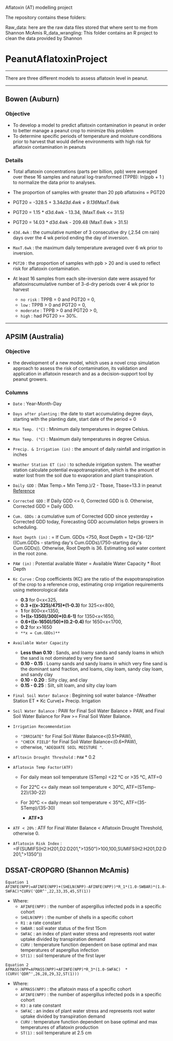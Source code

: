 Aflatoxin (AT) modelling project

The repository contains these folders:

Raw_data: here are the raw data files stored that where sent to me from Shannon McAmis
R_data_wrangling: This folder contains an R project to clean the data provided by Shannon

# PeanutAflatoxinProject

***
There are three different models to assess aflatoxin level in peanut. 
***
## Bowen (Auburn)
### Objective
  - To develop a model to predict aflatoxin contamination in peanut in order to better manage a peanut crop to minimize this problem
  - To determine specific periods of temperature and moisture conditions prior to harvest that would define environments with high risk for aflatoxin contamination in peanuts 

### Details
- Total aflatoxin concentrations (parts per billion, ppb) were averaged over these 16 samples and natural log-transformed (TPPB): ln(ppb + 1 ) to normalize the data prior to analyses.
- The proportion of samples with greater than 20 ppb aflatoxins = PGT20
- PGT20 = -328.5 + 3.34*d3d.4wk + 9.136*MaxT.6wk
- PGT20 = 1.15 * d3d.4wk - 13.34, (MaxT.6wk <= 31.5) 
- PGT20 = 14.03 * d3d.4wk - 209.48 (MaxT.6wk > 31.5)
- `d3d.4wk` : the cumulative number of 3 consecutive dry (,2.54 cm rain) days over the 4 wk period ending the day of inversion.
- `MaxT.6wk` : the maximum daily temperature averaged over 6 wk prior to inversion. 
- `PGT20` : the proportion of samples with ppb > 20 and is used to reflect risk for aflatoxin contamination. 
- At least 16 samples from each site-inversion date were assayed for aflatoxinscumulative number of 3-d-dry periods over 4 wk prior to harvest

   - `no risk` : TPPB = 0 and PGT20 = 0, 
   - `low` : TPPB > 0 and PGT20 = 0, 
   - `moderate` : TPPB > 0 and PGT20 > 0,
   - `high` : had PGT20 >= 30%. 
 
***
## APSIM (Australia)
### Objective
- the development of a new model, which uses a novel crop simulation approach to assess the risk of contamination, its validation and application in aflatoxin research and as a decision-support tool by peanut growers.
### Columns
- `Date` : Year-Month-Day
- `Days after planting` : the date to start accumulating degree days, starting with the planting date, start date of the period = 0
- `Min Temp. (°C)` : Minimum daily temperatures in degree Celsius.
- `Max Temp. (°C)` : Maximum daily temperatures in degree Celsius.
- `Precip. & Irrigation (in)` : the amount of daily rainfall and irrigation in inches  
- `Weather Station ET (in)` : to schedule irrigation system. The weather station calculate potential evapotranspiration, which is the amount of water lost from the soil due to evaporation and plant transpiration.
- `Daily GDD`	: (Max Temp.+ Min Temp.)/2 - Tbase, Tbase=13.3 in peanut [Reference](https://edis.ifas.ufl.edu/publication/AE428)
- `Corrected GDD`	: If Daily GDD <= 0, Corrected GDD is 0. Otherwise, Corrected GDD = Daily GDD. 
- `Cum. GDDs`	: a cumulative sum of Corrected GDD since yesterday + Corrected GDD today, Forecasting GDD accumulation helps growers in scheduling. 
- `Root Depth (in)` :	= If Cum. GDDs <750, Root Depth = 12+(36-12)*((Cum.GDDs - starting day's Cum.GDDs)/(750-starting day's Cum.GDDs)). Otherwise, Root Depth is 36. Estimating soil water content in the root zone.
- `PAW (in)` : Potential available Water = Available Water Capacity * Root Depth	
- `Kc Curve`	: Crop coefficients (KC) are the ratio of the evapotranspiration of the crop to a reference crop, estimating crop irrigation requirements using meteorological data
 
   - **0.3** for 0<x<325, 
   - **0.3 +((x-325)/475)*(1-0.3)** for 325<x<800,
   - **1** for 800<x<1350,
   - **1+((x-1350)/300)*(0.6-1)** for 1350<x<1650, 
   - **0.6+((x-1650)/50)*(0.2-0.4)** for 1650<x<1700, 
   - **0.2** for x>1650 
   - `**x = Cum.GDDs)**`

- `Available Water Capacity`

   - **Less than 0.10** : Sands, and loamy sands and sandy loams in which the sand is not dominated by very fine sand			  
   - **0.10 - 0.15** : Loamy sands and sandy loams in which very fine sand is the dominant sand fraction, and loams, clay loam, sandy clay loam, and sandy clay
   - **0.10 - 0.20** : Silty clay, and clay
   - **0.15 - 0.25** : Silt, silt loam, and silty clay loam

- `Final Soil Water Balance` : Beginning soil water balance -(Weather Station ET * Kc Curve)+ Precip. Irrigation  
- `Soil Water Balance` : PAW for Final Soil Water Balance > PAW, and Final Soil Water Balance for Paw >= Final Soil Water Balance. 	
- `Irrigation Recommendation` 

   - `"IRRIGATE"` for Final Soil Water Balance<(0.51*PAW),
   - `"CHECK FIELD"` for Final Soil Water Balance<(0.6*PAW),
   - otherwise, `"ADEQUATE SOIL MOISTURE "`.

- `Afltoxin Drought Threshold` : `PAW` * 0.2
- `Aflatoxin Temp Factor(ATF)` 
   - For daily mean soil temperature (STemp) <22 °C or >35 °C, ATF=0
   - For 22°C <= daily mean soil temperature < 30°C, ATF=(STemp-22)/(30-22)
   - For 30°C <= daily mean soil temperature < 35°C, ATF=(35-STemp)/(35-30)
 
     - __ATF*3__

- `ATF < 20%` : ATF for Final Water Balance < Aflatoxin Drought Threshold, otherwise 0.
- `Aflatoxin Risk Index` : =IF(SUMIFS(H2:H201,D2:D201,">1350")>100,100,SUMIFS(H2:H201,D2:D201,">1350"))

## DSSAT-CROPGRO (Shannon McAmis)
```
Equation 1 
AFINFE(NPP)=AFINFE(NPP)+(SHELN(NPP)-AFINFE(NPP))*R_1*(1.0-SWBAR)*(1.0-SWFAC)*CURV('QDR^',22,33,35,45,ST(1))
```

- Where:
  - `AFINFE(NPP)` : the number of aspergillus infected pods in a specific cohort
  - `SHELN(NPP)` : the number of shells in a specific cohort
  - `R1` : a rate constant
  - `SWBAR` : soil water status of the first 15cm
  - `SWFAC` : an index of plant water stress and represents root water uptake divided by transpiration demand
  - `CURV` : temperature function dependent on base optimal and max temperatures of aspergillus infection
  - `ST(1)` : soil temperature of the first layer




```
Equation 2
AFMASS(NPP=AFMASS(NPP)+AFINFE(NPP)*R_3*(1.0-SWFAC)  *(CURV('QDR^',26,28,29,32,ST(1)))
```


- Where:
  - `AFMASS(NPP)` : the aflatoxin mass of a specific cohort
  - `AFINFE(NPP)` : the number of aspergillus infected pods in a specific cohort
  - `R3` : a rate constant
  - `SWFAC` : an index of plant water stress and represents root water uptake divided by transpiration demand
  - `CURV` : temperature function dependent on base optimal and max temperatures of aflatoxin production
  - `ST(1)` : soil temperature at 2.5 cm
